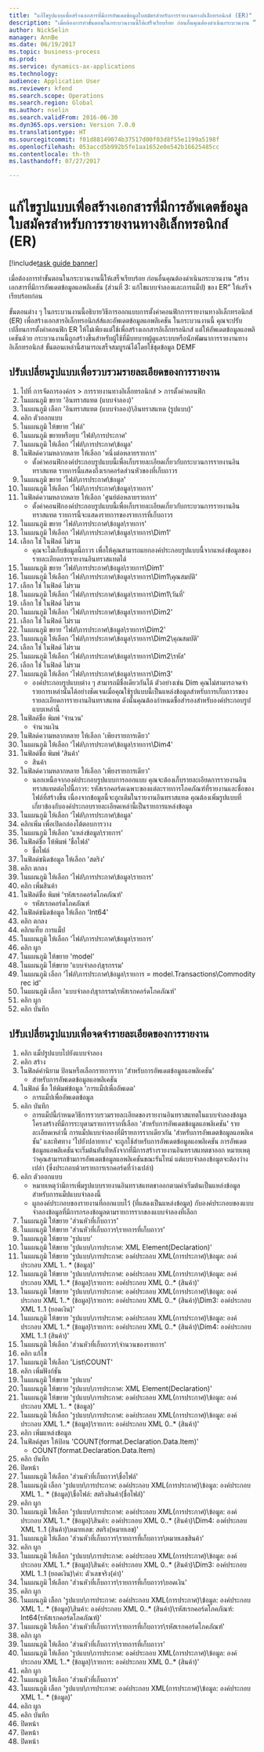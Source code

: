 ```yaml
--- 
title: "แก้ไขรูปแบบเพื่อสร้างเอกสารที่มีการอัพเดตข้อมูลใบสมัครสำหรับการรายงานทางอิเล็กทรอนิกส์ (ER)"
description: "เมื่อต้องการทำขั้นตอนในกระบวนงานนี้ให้เสร็จเรียบร้อย ก่อนอื่นคุณต้องดำเนินกระบวนงาน ”สร้างเอกสารที่มีการอัพเดตข้อมูลแอพลิเคชัน (ส่วนที่ 3 - แก้ไขแบบจำลองและการแม็ป) ของ ER” ให้เสร็จเรียบร้อยก่อน"
author: NickSelin
manager: AnnBe
ms.date: 06/19/2017
ms.topic: business-process
ms.prod: 
ms.service: dynamics-ax-applications
ms.technology: 
audience: Application User
ms.reviewer: kfend
ms.search.scope: Operations
ms.search.region: Global
ms.author: nselin
ms.search.validFrom: 2016-06-30
ms.dyn365.ops.version: Version 7.0.0
ms.translationtype: HT
ms.sourcegitcommit: f01d88149074b37517d00f03d8f55e1199a5198f
ms.openlocfilehash: 053accd5b992b5fe1aa1652e0e542b16625485cc
ms.contentlocale: th-th
ms.lasthandoff: 07/27/2017

---
```

# <a name="modify-format-to-generate-documents-with-application-data-update-for-electronic-reporting-er"></a>แก้ไขรูปแบบเพื่อสร้างเอกสารที่มีการอัพเดตข้อมูลใบสมัครสำหรับการรายงานทางอิเล็กทรอนิกส์ (ER)

[!include[task guide banner](../../includes/task-guide-banner.md)]

เมื่อต้องการทำขั้นตอนในกระบวนงานนี้ให้เสร็จเรียบร้อย ก่อนอื่นคุณต้องดำเนินกระบวนงาน ”สร้างเอกสารที่มีการอัพเดตข้อมูลแอพลิเคชัน (ส่วนที่ 3: แก้ไขแบบจำลองและการแม็ป) ของ ER” ให้เสร็จเรียบร้อยก่อน

ขั้นตอนต่าง ๆ ในกระบวนงานนี้อธิบายวิธีการออกแบบการตั้งค่าคอนฟิกการรายงานทางอิเล็กทรอนิกส์ (ER) เพื่อสร้างเอกสารอิเล็กทรอนิกส์ส์และอัพเดตข้อมูลแอพลิเคชัน ในกระบวนงานนี้ คุณจะปรับเปลี่ยนการตั้งค่าคอนฟิก ER ให้ไม่เพียงแต่ใช้เพื่อสร้างเอกสารอิเล็กทรอนิกส์ แต่ให้อัพเดตข้อมูลแอพลิเคชันด้วย กระบวนงานนี้ถูกสร้างขึ้นสำหรับผู้ใช้ที่มีบทบาทผู้ดูแลระบบหรือนักพัฒนาการรายงานทางอิเล็กทรอนิกส์ ขั้นตอนเหล่านี้สามารถเสร็จสมบูรณ์ได้โดยใช้ชุดข้อมูล DEMF


## <a name="modify-format-to-collect-details-of-reporting"></a>ปรับเปลี่ยนรูปแบบเพื่อรวบรวมรายละเอียดของการรายงาน
1. ไปที่ การจัดการองค์กร > การรายงานทางอิเล็กทรอนิกส์ > การตั้งค่าคอนฟิก
2. ในแผนภูมิ ขยาย 'อินทราสแทต (แบบจำลอง)'
3. ในแผนภูมิ เลือก 'อินทราสแทต (แบบจำลอง)\อินทราสแทต (รูปแบบ)'
4. คลิก ตัวออกแบบ
5. ในแผนภูมิ ให้ขยาย 'ไฟล์'
6. ในแผนภูมิ ขยายหรือยุบ 'ไฟล์\การประกาศ'
7. ในแผนภูมิ ให้เลือก 'ไฟล์\การประกาศ\ข้อมูล'
8. ในฟิลด์ความหลากหลาย ให้เลือก 'หนึ่งต่อหลายรายการ'
    * ตั้งค่าคอนฟิกองค์ประกอบรูปแบบนี้เพื่อเก็บรายละเอียดเกี่ยวกับกระบวนการรายงานอินทราสแทต รายการนี้แสดงถึงเรกคอร์ดส่วนหัวของที่เก็บถาวร  
9. ในแผนภูมิ ขยาย 'ไฟล์\การประกาศ\ข้อมูล'
10. ในแผนภูมิ ให้เลือก 'ไฟล์\การประกาศ\ข้อมูล\รายการ'
11. ในฟิลด์ความหลากหลาย ให้เลือก 'ศูนย์ต่อหลายรายการ'
    * ตั้งค่าคอนฟิกองค์ประกอบรูปแบบนี้เพื่อเก็บรายละเอียดเกี่ยวกับกระบวนการรายงานอินทราสแทต รายการนี้จะแสดงรายการของรายการที่เก็บถาวร  
12. ในแผนภูมิ ขยาย 'ไฟล์\การประกาศ\ข้อมูล\รายการ'
13. ในแผนภูมิ ให้เลือก 'ไฟล์\การประกาศ\ข้อมูล\รายการ\Dim1'
14. เลือก ใช่ ในฟิลด์ ไม่รวม
    * คุณจะไม่เก็บข้อมูลนี้ถาวร เพื่อให้คุณสามารถแยกองค์ประกอบรูปแบบนี้จากแหล่งข้อมูลของรายละเอียดการรายงานอินทราสแทตได้  
15. ในแผนภูมิ ขยาย 'ไฟล์\การประกาศ\ข้อมูล\รายการ\Dim1'
16. ในแผนภูมิ ให้เลือก 'ไฟล์\การประกาศ\ข้อมูล\รายการ\Dim1\คุณสมบัติ'
17. เลือก ใช่ ในฟิลด์ ไม่รวม
18. ในแผนภูมิ ให้เลือก 'ไฟล์\การประกาศ\ข้อมูล\รายการ\Dim1\วันที่'
19. เลือก ใช่ ในฟิลด์ ไม่รวม
20. ในแผนภูมิ ให้เลือก 'ไฟล์\การประกาศ\ข้อมูล\รายการ\Dim2'
21. เลือก ใช่ ในฟิลด์ ไม่รวม
22. ในแผนภูมิ ขยาย 'ไฟล์\การประกาศ\ข้อมูล\รายการ\Dim2'
23. ในแผนภูมิ ให้เลือก 'ไฟล์\การประกาศ\ข้อมูล\รายการ\Dim2\คุณสมบัติ'
24. เลือก ใช่ ในฟิลด์ ไม่รวม
25. ในแผนภูมิ ให้เลือก 'ไฟล์\การประกาศ\ข้อมูล\รายการ\Dim2\รหัส'
26. เลือก ใช่ ในฟิลด์ ไม่รวม
27. ในแผนภูมิ ให้เลือก 'ไฟล์\การประกาศ\ข้อมูล\รายการ\Dim3'
    * องค์ประกอบรูปแบบต่าง ๆ สามารถมีชื่อเดียวกันได้ ตัวอย่างเช่น Dim คุณไม่สามารถจดจำรายการเหล่านั้นได้อย่างชัดเจนเมื่อคุณใช้รูปแบบนี้เป็นแหล่งข้อมูลสำหรับการเก็บถาวรของรายละเอียดการรายงานอินทราสแทต ดังนั้นคุณต้องกำหนดชื่อสำรองสำหรับองค์ประกอบรูปแบบเหล่านี้   
28. ในฟิลด์ชื่อ พิมพ์ 'จำนวน'
    * จำนวนเงิน  
29. ในฟิลด์ความหลากหลาย ให้เลือก 'เพียงรายการเดียว'
30. ในแผนภูมิ ให้เลือก 'ไฟล์\การประกาศ\ข้อมูล\รายการ\Dim4'
31. ในฟิลด์ชื่อ พิมพ์ 'สินค้า'
    * สินค้า  
32. ในฟิลด์ความหลากหลาย ให้เลือก 'เพียงรายการเดียว'
    * นอกเหนือจากองค์ประกอบรูปแบบการออกแบบ คุณจะต้องเก็บรายละเอียดการรายงานอินทราสแทตต่อไปนี้ถาวร: รหัสเรกคอร์ดเฉพาะของแต่ละรายการโภคภัณฑ์ที่รายงานและชื่อของไฟล์ที่สร้างขึ้น เนื่องจากข้อมูลนี้จะถูกเติมในรายงานอินทราสแทต คุณต้องเพิ่มรูปแบบที่เกี่ยวข้องกับองค์ประกอบรายละเอียดเหล่านี้เป็นรายการแหล่งข้อมูล  
33. ในแผนภูมิ ให้เลือก 'ไฟล์\การประกาศ\ข้อมูล'
34. คลิกเพิ่ม เพื่อเปิดกล่องโต้ตอบการวาง
35. ในแผนภูมิ ให้เลือก 'แหล่งข้อมูล\รายการ'
36. ในฟิลด์ชื่อ ให้พิมพ์ 'ชื่อไฟล์'
    * ชื่อไฟล์  
37. ในฟิลด์ชนิดข้อมูล ให้เลือก 'สตริง'
38. คลิก ตกลง
39. ในแผนภูมิ ให้เลือก 'ไฟล์\การประกาศ\ข้อมูล\รายการ'
40. คลิก เพิ่มสินค้า
41. ในฟิลด์ชื่อ พิมพ์ 'รหัสเรกคอร์ดโภคภัณฑ์'
    * รหัสเรกคอร์ดโภคภัณฑ์  
42. ในฟิลด์ชนิดข้อมูล ให้เลือก 'Int64'
43. คลิก ตกลง
44. คลิกแท็บ การแม็ป
45. ในแผนภูมิ ให้เลือก 'ไฟล์\การประกาศ\ข้อมูล\รายการ'
46. คลิก ผูก
47. ในแผนภูมิ ให้ขยาย 'model'
48. ในแผนภูมิ ให้ขยาย 'แบบจำลอง\ธุรกรรม'
49. ในแผนภูมิ เลือก 'ไฟล์\การประกาศ\ข้อมูล\รายการ =  model.Transactions\Commodity rec id'
50. ในแผนภูมิ เลือก 'แบบจำลอง\ธุรกรรม\รหัสเรกคอร์ดโภคภัณฑ์'
51. คลิก ผูก
52. คลิก บันทึก

## <a name="modify-format-to-memorize-details-of-reporting"></a>ปรับเปลี่ยนรูปแบบเพื่อจดจำรายละเอียดของการรายงาน
1. คลิก แม็ปรูปแบบไปยังแบบจำลอง
2. คลิก สร้าง
3. ในฟิลด์คำนิยาม ป้อนหรือเลือกรายการราก 'สำหรับการอัพเดตข้อมูลแอพลิเคชัน'
    * สำหรับการอัพเดตข้อมูลแอพลิเคชัน  
4. ในฟิลด์ ชื่อ ให้พิมพ์ข้อมูล 'การแม็ปเพื่ออัพเดต'
    * การแม็ปเพื่ออัพเดตข้อมูล  
5. คลิก บันทึก
    * การแม็ปนี้กำหนดวิธีการรวบรวมรายละเอียดของรายงานอินทราสแทตในแบบจำลองข้อมูล โครงสร้างที่มีการระบุตามรายการรากที่เลือก 'สำหรับการอัพเดตข้อมูลแอพลิเคชัน' รายละเอียดเหล่านี้ การแม็ปแบบจำลองที่มีรายการรากเดียวกัน 'สำหรับการอัพเดตข้อมูลแอพลิเคชัน' และทิศทาง 'ไปยังปลายทาง' จะถูกใช้สำหรับการอัพเดตข้อมูลแอพลิเคชัน การอัพเดตข้อมูลแอพลิเคชันจะเริ่มต้นทันทีหลังจากที่มีการสร้างรายงานอินทราสแทตขาออก หมายเหตุว่าคุณสามารถข้ามการอัพเดตข้อมูลแอพลิเคชันขณะรันไทม์ แต่แบบจำลองข้อมูลจะต้องว่างเปล่า (ซึ่งประกอบด้วยรายการเรกคอร์ดที่ว่างเปล่า)   
6. คลิก ตัวออกแบบ
    * หมายเหตุว่ามีการเพิ่มรูปแบบรายงานอินทราสแทตขาออกตามค่าเริ่มต้นเป็นแหล่งข้อมูลสำหรับการแม็ปแบบจำลองนี้  
    * ผูกองค์ประกอบของรายงานที่ออกแบบไว้ (ที่แสดงเป็นแหล่งข้อมูล) กับองค์ประกอบของแบบจำลองข้อมูลที่มีการกรองข้อมูลตามรายการรากของแบบจำลองที่เลือก  
7. ในแผนภูมิ ให้ขยาย 'ส่วนหัวที่เก็บถาวร'
8. ในแผนภูมิ ให้ขยาย 'ส่วนหัวที่เก็บถาวร\รายการที่เก็บถาวร'
9. ในแผนภูมิ ให้ขยาย 'รูปแบบ'
10. ในแผนภูมิ ให้ขยาย 'รูปแบบ\การประกาศ: XML Element(Declaration)'
11. ในแผนภูมิ ให้ขยาย 'รูปแบบ\การประกาศ: องค์ประกอบ XML(การประกาศ)\ข้อมูล: องค์ประกอบ XML 1.. * (ข้อมูล)'
12. ในแผนภูมิ ให้ขยาย 'รูปแบบ\การประกาศ: องค์ประกอบ XML(การประกาศ)\ข้อมูล: องค์ประกอบ XML 1..* (ข้อมูล)\รายการ: องค์ประกอบ XML 0..* (สินค้า)'
13. ในแผนภูมิ ให้ขยาย 'รูปแบบ\การประกาศ: องค์ประกอบ XML(การประกาศ)\ข้อมูล: องค์ประกอบ XML 1..* (ข้อมูล)\รายการ: องค์ประกอบ XML 0..* (สินค้า)\Dim3: องค์ประกอบ XML 1..1 (ยอดเงิน)'
14. ในแผนภูมิ ให้ขยาย 'รูปแบบ\การประกาศ: องค์ประกอบ XML(การประกาศ)\ข้อมูล: องค์ประกอบ XML 1..* (ข้อมูล)\รายการ: องค์ประกอบ XML 0..* (สินค้า)\Dim4: องค์ประกอบ XML 1..1 (สินค้า)'
15. ในแผนภูมิ ให้เลือก 'ส่วนหัวที่เก็บถาวร\จำนวนของรายการ'
16. คลิก แก้ไข
17. ในแผนภูมิ ให้เลือก 'List\COUNT'
18. คลิก เพิ่มฟังก์ชัน
19. ในแผนภูมิ ให้ขยาย 'รูปแบบ'
20. ในแผนภูมิ ให้ขยาย 'รูปแบบ\การประกาศ: XML Element(Declaration)'
21. ในแผนภูมิ ให้ขยาย 'รูปแบบ\การประกาศ: องค์ประกอบ XML(การประกาศ)\ข้อมูล: องค์ประกอบ XML 1.. * (ข้อมูล)'
22. ในแผนภูมิ ให้เลือก 'รูปแบบ\การประกาศ: องค์ประกอบ XML(การประกาศ)\ข้อมูล: องค์ประกอบ XML 1..* (ข้อมูล)\รายการ: องค์ประกอบ XML 0..* (สินค้า)'
23. คลิก เพิ่มแหล่งข้อมูล
24. ในฟิลด์สูตร ให้ป้อน 'COUNT(format.Declaration.Data.Item)'
    * COUNT(format.Declaration.Data.Item)  
25. คลิก บันทึก
26. ปิดหน้า
27. ในแผนภูมิ ให้เลือก 'ส่วนหัวที่เก็บถาวร\ชื่อไฟล์'
28. ในแผนภูมิ เลือก 'รูปแบบ\การประกาศ: องค์ประกอบ XML(การประกาศ)\ข้อมูล: องค์ประกอบ XML 1.. * (ข้อมูล)\ชื่อไฟล์: สตริงสินค้า(ชื่อไฟล์)'
29. คลิก ผูก
30. ในแผนภูมิ ให้เลือก 'รูปแบบ\การประกาศ: องค์ประกอบ XML(การประกาศ)\ข้อมูล: องค์ประกอบ XML 1..* (ข้อมูล)\สินค้า: องค์ประกอบ XML 0..* (สินค้า)\Dim4: องค์ประกอบ XML 1..1 (สินค้า)\หมายเลข: สตริง(หมายเลข)'
31. ในแผนภูมิ ให้เลือก 'ส่วนหัวที่เก็บถาวร\รายการที่เก็บถาวร\หมายเลขสินค้า'
32. คลิก ผูก
33. ในแผนภูมิ ให้เลือก 'รูปแบบ\การประกาศ: องค์ประกอบ XML(การประกาศ)\ข้อมูล: องค์ประกอบ XML 1..* (ข้อมูล)\สินค้า: องค์ประกอบ XML 0..* (สินค้า)\Dim3: องค์ประกอบ XML 1..1 (ยอดเงิน)\ค่า: ตัวเลขจริง(ค่า)'
34. ในแผนภูมิ ให้เลือก 'ส่วนหัวที่เก็บถาวร\รายการที่เก็บถาวร\ยอดเงิน'
35. คลิก ผูก
36. ในแผนภูมิ เลือก 'รูปแบบ\การประกาศ: องค์ประกอบ XML(การประกาศ)\ข้อมูล: องค์ประกอบ XML 1.. * (ข้อมูล)\สินค้า: องค์ประกอบ XML 0..* (สินค้า)\รหัสเรกคอร์ดโภคภัณฑ์: Int64(รหัสเรกคอร์ดโภคภัณฑ์)'
37. ในแผนภูมิ ให้เลือก 'ส่วนหัวที่เก็บถาวร\รายการที่เก็บถาวร\รหัสเรกคอร์ดโภคภัณฑ์'
38. คลิก ผูก
39. ในแผนภูมิ ให้เลือก 'ส่วนหัวที่เก็บถาวร\รายการที่เก็บถาวร'
40. ในแผนภูมิ ให้เลือก 'รูปแบบ\การประกาศ: องค์ประกอบ XML(การประกาศ)\ข้อมูล: องค์ประกอบ XML 1..* (ข้อมูล)\รายการ: องค์ประกอบ XML 0..* (สินค้า)'
41. คลิก ผูก
42. ในแผนภูมิ ให้เลือก 'ส่วนหัวที่เก็บถาวร'
43. ในแผนภูมิ เลือก 'รูปแบบ\การประกาศ: องค์ประกอบ XML(การประกาศ)\ข้อมูล: องค์ประกอบ XML 1.. * (ข้อมูล)'
44. คลิก ผูก
45. คลิก บันทึก
46. ปิดหน้า
47. ปิดหน้า
48. ปิดหน้า


